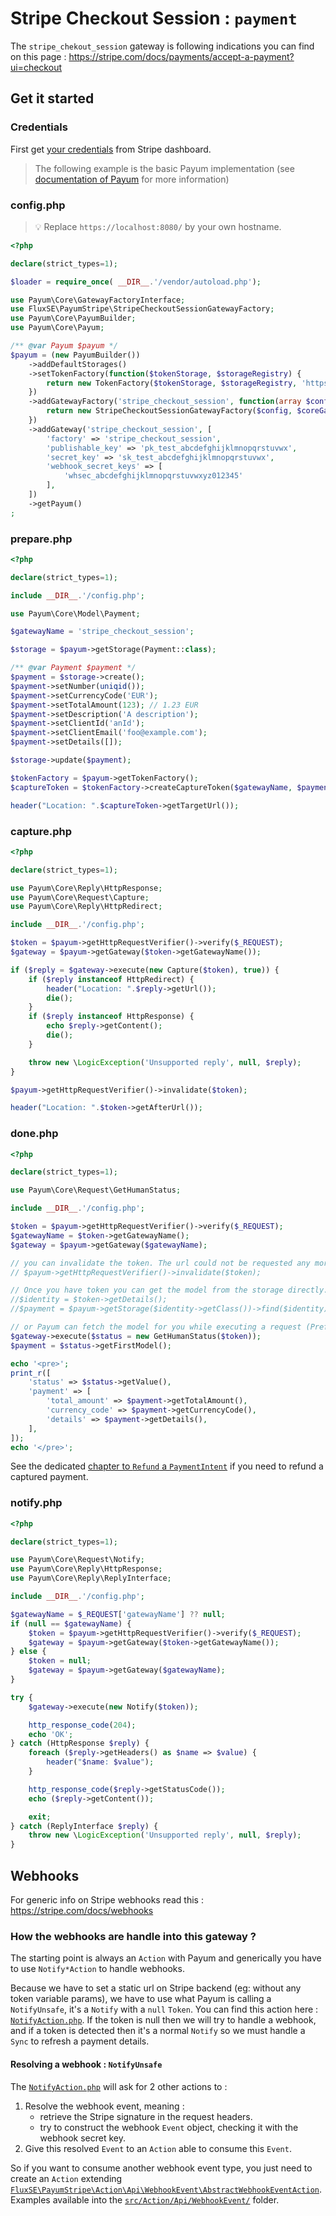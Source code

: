 # Stripe Checkout Session : `payment` 

The `stripe_chekout_session` gateway is following indications you can find on this page :
https://stripe.com/docs/payments/accept-a-payment?ui=checkout

## Get it started

### Credentials

First get [your credentials](../stripe-credentials.md) from Stripe dashboard.

> The following example is the basic Payum implementation
> (see [documentation of Payum](https://github.com/Payum/Payum/blob/master/docs/get-it-started.md) for more information)

### config.php

> 💡 Replace `https://localhost:8080/` by your own hostname.

```php
<?php

declare(strict_types=1);

$loader = require_once( __DIR__.'/vendor/autoload.php');

use Payum\Core\GatewayFactoryInterface;
use FluxSE\PayumStripe\StripeCheckoutSessionGatewayFactory;
use Payum\Core\PayumBuilder;
use Payum\Core\Payum;

/** @var Payum $payum */
$payum = (new PayumBuilder())
    ->addDefaultStorages()
    ->setTokenFactory(function($tokenStorage, $storageRegistry) {
        return new TokenFactory($tokenStorage, $storageRegistry, 'https://localhost:8080/');
    })
    ->addGatewayFactory('stripe_checkout_session', function(array $config, GatewayFactoryInterface $coreGatewayFactory) {
        return new StripeCheckoutSessionGatewayFactory($config, $coreGatewayFactory);
    })
    ->addGateway('stripe_checkout_session', [
        'factory' => 'stripe_checkout_session',
        'publishable_key' => 'pk_test_abcdefghijklmnopqrstuvwx',
        'secret_key' => 'sk_test_abcdefghijklmnopqrstuvwx',
        'webhook_secret_keys' => [
            'whsec_abcdefghijklmnopqrstuvwxyz012345'
        ],
    ])
    ->getPayum()
;
```

### prepare.php

```php
<?php

declare(strict_types=1);

include __DIR__.'/config.php';

use Payum\Core\Model\Payment;

$gatewayName = 'stripe_checkout_session';

$storage = $payum->getStorage(Payment::class);

/** @var Payment $payment */
$payment = $storage->create();
$payment->setNumber(uniqid());
$payment->setCurrencyCode('EUR');
$payment->setTotalAmount(123); // 1.23 EUR
$payment->setDescription('A description');
$payment->setClientId('anId');
$payment->setClientEmail('foo@example.com');
$payment->setDetails([]);

$storage->update($payment);

$tokenFactory = $payum->getTokenFactory();
$captureToken = $tokenFactory->createCaptureToken($gatewayName, $payment, 'done.php');

header("Location: ".$captureToken->getTargetUrl());
```

### capture.php

```php
<?php

declare(strict_types=1);

use Payum\Core\Reply\HttpResponse;
use Payum\Core\Request\Capture;
use Payum\Core\Reply\HttpRedirect;

include __DIR__.'/config.php';

$token = $payum->getHttpRequestVerifier()->verify($_REQUEST);
$gateway = $payum->getGateway($token->getGatewayName());

if ($reply = $gateway->execute(new Capture($token), true)) {
    if ($reply instanceof HttpRedirect) {
        header("Location: ".$reply->getUrl());
        die();
    }
    if ($reply instanceof HttpResponse) {
        echo $reply->getContent();
        die();
    }

    throw new \LogicException('Unsupported reply', null, $reply);
}

$payum->getHttpRequestVerifier()->invalidate($token);

header("Location: ".$token->getAfterUrl());
```

### done.php

```php
<?php

declare(strict_types=1);

use Payum\Core\Request\GetHumanStatus;

include __DIR__.'/config.php';

$token = $payum->getHttpRequestVerifier()->verify($_REQUEST);
$gatewayName = $token->getGatewayName();
$gateway = $payum->getGateway($gatewayName);

// you can invalidate the token. The url could not be requested any more.
// $payum->getHttpRequestVerifier()->invalidate($token);

// Once you have token you can get the model from the storage directly.
//$identity = $token->getDetails();
//$payment = $payum->getStorage($identity->getClass())->find($identity);

// or Payum can fetch the model for you while executing a request (Preferred).
$gateway->execute($status = new GetHumanStatus($token));
$payment = $status->getFirstModel();

echo '<pre>';
print_r([
    'status' => $status->getValue(),
    'payment' => [
        'total_amount' => $payment->getTotalAmount(),
        'currency_code' => $payment->getCurrencyCode(),
        'details' => $payment->getDetails(),
    ],
]);
echo '</pre>';
```

See the dedicated [chapter to `Refund` a `PaymentIntent`](../refund.md) if you need to refund a captured payment.

### notify.php

```php
<?php

declare(strict_types=1);

use Payum\Core\Request\Notify;
use Payum\Core\Reply\HttpResponse;
use Payum\Core\Reply\ReplyInterface;

include __DIR__.'/config.php';

$gatewayName = $_REQUEST['gatewayName'] ?? null;
if (null == $gatewayName) {
    $token = $payum->getHttpRequestVerifier()->verify($_REQUEST);
    $gateway = $payum->getGateway($token->getGatewayName());
} else {
    $token = null;
    $gateway = $payum->getGateway($gatewayName);
}

try {
    $gateway->execute(new Notify($token));

    http_response_code(204);
    echo 'OK';
} catch (HttpResponse $reply) {
    foreach ($reply->getHeaders() as $name => $value) {
        header("$name: $value");
    }

    http_response_code($reply->getStatusCode());
    echo ($reply->getContent());

    exit;
} catch (ReplyInterface $reply) {
    throw new \LogicException('Unsupported reply', null, $reply);
}
```

## Webhooks

For generic info on Stripe webhooks read this :
https://stripe.com/docs/webhooks

### How the webhooks are handle into this gateway ?

The starting point is always an `Action` with Payum and generically you have to use `Notify*Action` to handle webhooks.

Because we have to set a static url on Stripe backend (eg: without any token variable params),
we have to use what Payum is calling a `NotifyUnsafe`, it's a `Notify` with a `null` `Token`.
You can find this action here : [`NotifyAction.php`](../../src/Action/NotifyAction.php).
If the token is null then we will try to handle a webhook, and if a token is detected
then it's a normal `Notify` so we must handle a `Sync` to refresh a payment details.

#### Resolving a webhook : `NotifyUnsafe`

The [`NotifyAction.php`](../../src/Action/NotifyAction.php) will ask for 2 other actions to :

1. Resolve the webhook event, meaning :
    - retrieve the Stripe signature in the request headers.
    - try to construct the webhook `Event` object, checking it with the webhook secret key.
2. Give this resolved `Event` to an `Action` able to consume this `Event`.

So if you want to consume another webhook event type, you just need to create an `Action`
extending [`FluxSE\PayumStripe\Action\Api\WebhookEvent\AbstractWebhookEventAction`](../../src/Action/Api/WebhookEvent/AbstractWebhookEventAction.php).
Examples available into the [`src/Action/Api/WebhookEvent/`](../../src/Action/Api/WebhookEvent) folder.
